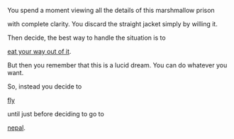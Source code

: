 
You spend a moment viewing all the details of this marshmallow prison 

with complete clarity.  You discard the straight jacket simply by willing it. 

Then decide, the best way to handle the situation is to 

[eat your way out of it](../eating-walls/eating-marshmallows.md). 


But then you remember that this is a lucid dream.  You can do whatever you want. 

So, instead you decide to 

[fly](../fly/fly.md) 

until just before deciding to go to 

[nepal](../nepal/nepal.md).


